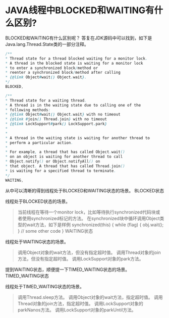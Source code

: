 # JAVA线程中BLOCKED和WAITING有什么区别?



BLOCKED和WAITING有什么区别呢？ 
答复在JDK源码中可以找到，如下是Java.lang.Thread.State类的一部分注释。

```java
/**
* Thread state for a thread blocked waiting for a monitor lock.
* A thread in the blocked state is waiting for a monitor lock
* to enter a synchronized block/method or
* reenter a synchronized block/method after calling
* {@link Object#wait() Object.wait}.
*/
BLOCKED,

/**
* Thread state for a waiting thread.
* A thread is in the waiting state due to calling one of the
* following methods:
* {@link Object#wait() Object.wait} with no timeout
* {@link #join() Thread.join} with no timeout
* {@link LockSupport#park() LockSupport.park}
*
*
* A thread in the waiting state is waiting for another thread to
* perform a particular action.
*
* For example, a thread that has called Object.wait()
* on an object is waiting for another thread to call
* Object.notify() or Object.notifyAll() on
* that object. A thread that has called Thread.join()
* is waiting for a specified thread to terminate.
*/
WAITING,
```

从中可以清晰的得到线程处于BLOCKED和WAITING状态的场景。 
BLOCKED状态

线程处于BLOCKED状态的场景。

>当前线程在等待一个monitor lock，比如等待执行synchronized代码块或者使用synchronized标记的方法。
在synchronized块中循环调用Object类型的wait方法，如下是样例
synchronized(this)
{
while (flag)
{
obj.wait();
}
// some other code
}
WAITING状态

线程处于WAITING状态的场景。

>调用Object对象的wait方法，但没有指定超时值。
调用Thread对象的join方法，但没有指定超时值。
调用LockSupport对象的park方法。


提到WAITING状态，顺便提一下TIMED_WAITING状态的场景。 
TIMED_WAITING状态

线程处于TIMED_WAITING状态的场景。


>调用Thread.sleep方法。
调用Object对象的wait方法，指定超时值。
调用Thread对象的join方法，指定超时值。
调用LockSupport对象的parkNanos方法。
调用LockSupport对象的parkUntil方法。





